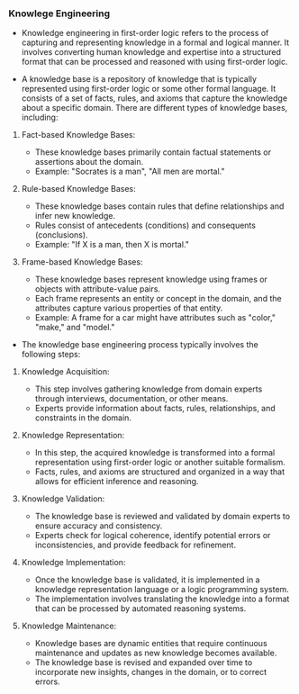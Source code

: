 ### Knowlege Engineering 

- Knowledge engineering in first-order logic refers to the process of capturing and representing knowledge in a formal and logical manner. It involves converting human knowledge and expertise into a structured format that can be processed and reasoned with using first-order logic.

- A knowledge base is a repository of knowledge that is typically represented using first-order logic or some other formal language. It consists of a set of facts, rules, and axioms that capture the knowledge about a specific domain. There are different types of knowledge bases, including:

1. Fact-based Knowledge Bases:
   - These knowledge bases primarily contain factual statements or assertions about the domain.
   - Example: "Socrates is a man", "All men are mortal."

2. Rule-based Knowledge Bases:
   - These knowledge bases contain rules that define relationships and infer new knowledge.
   - Rules consist of antecedents (conditions) and consequents (conclusions).
   - Example: "If X is a man, then X is mortal."

3. Frame-based Knowledge Bases:
   - These knowledge bases represent knowledge using frames or objects with attribute-value pairs.
   - Each frame represents an entity or concept in the domain, and the attributes capture various properties of that entity.
   - Example: A frame for a car might have attributes such as "color," "make," and "model."

- The knowledge base engineering process typically involves the following steps:

1. Knowledge Acquisition:
   - This step involves gathering knowledge from domain experts through interviews, documentation, or other means.
   - Experts provide information about facts, rules, relationships, and constraints in the domain.

2. Knowledge Representation:
   - In this step, the acquired knowledge is transformed into a formal representation using first-order logic or another suitable formalism.
   - Facts, rules, and axioms are structured and organized in a way that allows for efficient inference and reasoning.

3. Knowledge Validation:
   - The knowledge base is reviewed and validated by domain experts to ensure accuracy and consistency.
   - Experts check for logical coherence, identify potential errors or inconsistencies, and provide feedback for refinement.

4. Knowledge Implementation:
   - Once the knowledge base is validated, it is implemented in a knowledge representation language or a logic programming system.
   - The implementation involves translating the knowledge into a format that can be processed by automated reasoning systems.

5. Knowledge Maintenance:
   - Knowledge bases are dynamic entities that require continuous maintenance and updates as new knowledge becomes available.
   - The knowledge base is revised and expanded over time to incorporate new insights, changes in the domain, or to correct errors.

